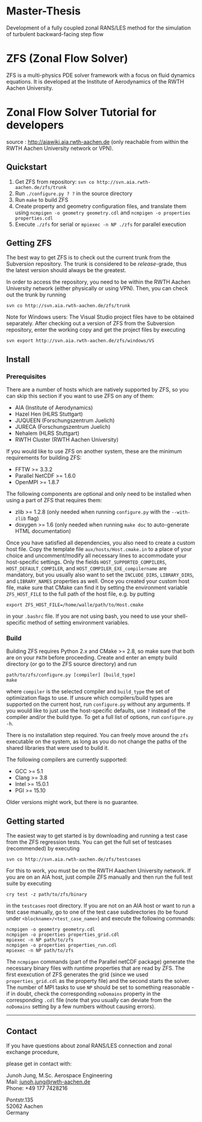 Master-Thesis
=============
Development of a fully coupled zonal RANS/LES method for the simulation of turbulent backward-facing step flow


ZFS (Zonal Flow Solver)
=======================

ZFS is a multi-physics PDE solver framework with a focus on fluid dynamics
equations. It is developed at the Institute of Aerodynamics of the RWTH Aachen
University.

Zonal Flow Solver Tutorial for developers
=========================================

source : http://aiawiki.aia.rwth-aachen.de (only reachable from within the RWTH Aachen University network or VPN).

Quickstart
----------

1. Get ZFS from repository: `svn co http://svn.aia.rwth-aachen.de/zfs/trunk`
2. Run `./configure.py ? ?` in the source directory
3. Run `make` to build ZFS
4. Create property and geometry configuration files, and translate them using
   `ncmpigen -o geometry geometry.cdl` and `ncmpigen -o properties
   properties.cdl`
5. Execute `./zfs` for serial or `mpiexec -n NP ./zfs` for parallel execution


Getting ZFS
-----------

The best way to get ZFS is to check out the current trunk from the Subversion
repository. The trunk is considered to be *release*-grade, thus the latest
version should always be the greatest.

In order to access the repository, you need to be within the RWTH Aachen
University network (either physically or using VPN). Then, you can check out the
trunk by running

    svn co http://svn.aia.rwth-aachen.de/zfs/trunk

Note for Windows users: The Visual Studio project files have to be obtained
separately. After checking out a version of ZFS from the Subversion repository,
enter the working copy and get the project files by executing

    svn export http://svn.aia.rwth-aachen.de/zfs/windows/VS


Install
-------

### Prerequisites

There are a number of hosts which are natively supported by ZFS, so you can skip
this section if you want to use ZFS on any of them:

* AIA (Institute of Aerodynamics)
* Hazel Hen (HLRS Stuttgart)
* JUQUEEN (Forschungszentrum Juelich)
* JURECA (Forschungszentrum Juelich)
* Nehalem (HLRS Stuttgart)
* RWTH Cluster (RWTH Aachen University)

If you would like to use ZFS on another system, these are the minimum
requirements for building ZFS:

* FFTW >= 3.3.2
* Parallel NetCDF >= 1.6.0
* OpenMPI >= 1.8.7

The following components are optional and only need to be installed when using a
part of ZFS that requires them:

* zlib >= 1.2.8 (only needed when running `configure.py` with the `--with-zlib`
  flag)
* doxygen >= 1.6 (only needed when running `make doc` to auto-generate HTML
  documentation)

Once you have satisfied all dependencies, you also need to create a custom host
file. Copy the template file `aux/hosts/Host.cmake.in` to a place of your choice
and uncomment/modify all necessary lines to accommodate your host-specific
settings. Only the fields `HOST_SUPPORTED_COMPILERS`, `HOST_DEFAULT_COMPILER`,
and `HOST_COMPILER_EXE_compilername` are mandatory, but you usually also want
to set the `INCLUDE_DIRS`, `LIBRARY_DIRS`, and `LIBRARY_NAMES` properties as
well. Once you created your custom host file, make sure that CMake can find it
by setting the environment variable `ZFS_HOST_FILE` to the full path of the
host file, e.g. by putting

    export ZFS_HOST_FILE=/home/walle/path/to/Host.cmake

in your `.bashrc` file. If you are not using bash, you need to use your
shell-specific method of setting environment variables.

### Build

Building ZFS requires Python 2.x and CMake >= 2.8, so make sure that both are
on your `PATH` before proceeding. Create and enter an empty build directory (or
go to the ZFS source directory) and run

    path/to/zfs/configure.py [compiler] [build_type]
    make

where `compiler` is the selected compiler and `build_type` the set of
optimization flags to use. If unsure which compilers/build types are supported
on the current host, run `configure.py` without any arguments. If you would like
to just use the host-specific defaults, use `?` instead of the compiler and/or
the build type. To get a full list of options, run `configure.py -h`.

There is no installation step required. You can freely move around the `zfs`
executable on the system, as long as you do not change the paths of the shared
libraries that were used to build it.

The following compilers are currently supported:

* GCC >= 5.1
* Clang >= 3.8
* Intel >= 15.0.1
* PGI >= 15.10

Older versions might work, but there is no guarantee.


Getting started
---------------

The easiest way to get started is by downloading and running a test case from
the ZFS regression tests. You can get the full set of testcases (recommended) by
executing

    svn co http://svn.aia.rwth-aachen.de/zfs/testcases

For this to work, you must be on the RWTH Aaachen University network. If you are
on an AIA host, just compile ZFS manually and then run the full test suite by
executing

    cry test -z path/to/zfs/binary

in the `testcases` root directory. If you are not on an AIA host or want to run
a test case manually, go to one of the test case subdirectories (to be found
under `<blockname>/<test_case_name>`) and execute the following commands:

    ncmpigen -o geometry geometry.cdl
    ncmpigen -o properties properties_grid.cdl
    mpiexec -n NP path/to/zfs
    ncmpigen -o properties properties_run.cdl
    mpiexec -n NP path/to/zfs

The `ncmpigen` commands (part of the Parallel netCDF package) generate the
necessary binary files with runtime properties that are read by ZFS. The first
exexcution of ZFS generates the grid (since we used `properties_grid.cdl` as the
property file) and the second starts the solver. The number of MPI tasks to use
`NP` should be set to something reasonable - if in doubt, check the
corresponding `noDomains` property in the corresponding `.cdl` file (note that
you usually can deviate from the `noDomains` setting by a few numbers without
causing errors).

-----------------------------------------------------------------------------

Contact
-------

If you have questions about zonal RANS/LES connection and zonal exchange procedure, 

please get in contact with:   

Junoh Jung, M.Sc. Aerospace Engineering     
Mail: junoh.jung@rwth-aachen.de    
Phone: +49 177 7428216    

Pontstr.135   
52062 Aachen     
Germany   
